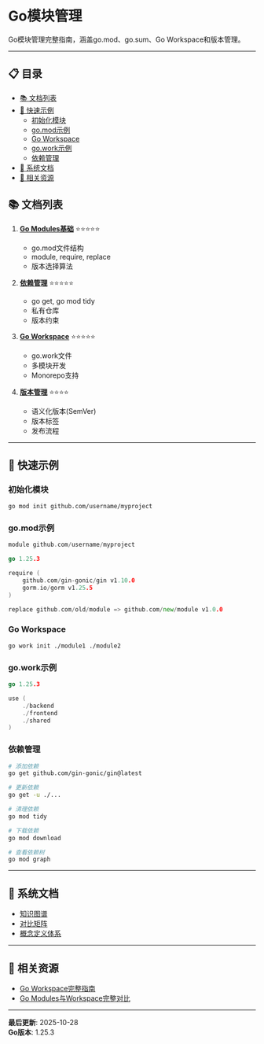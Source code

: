 # Go模块管理

Go模块管理完整指南，涵盖go.mod、go.sum、Go Workspace和版本管理。

---

## 📋 目录

- [📚 文档列表](#-文档列表)
- [🚀 快速示例](#-快速示例)
  - [初始化模块](#初始化模块)
  - [go.mod示例](#gomod示例)
  - [Go Workspace](#go-workspace)
  - [go.work示例](#gowork示例)
  - [依赖管理](#依赖管理)
- [📖 系统文档](#-系统文档)
- [🔗 相关资源](#-相关资源)

## 📚 文档列表

1. **[Go Modules基础](./01-Go-Modules基础.md)** ⭐⭐⭐⭐⭐
   - go.mod文件结构
   - module, require, replace
   - 版本选择算法

2. **[依赖管理](./02-依赖管理.md)** ⭐⭐⭐⭐⭐
   - go get, go mod tidy
   - 私有仓库
   - 版本约束

3. **[Go Workspace](./03-Go-Workspace.md)** ⭐⭐⭐⭐⭐
   - go.work文件
   - 多模块开发
   - Monorepo支持

4. **[版本管理](./04-版本管理.md)** ⭐⭐⭐⭐
   - 语义化版本(SemVer)
   - 版本标签
   - 发布流程

---

## 🚀 快速示例

### 初始化模块

```bash
go mod init github.com/username/myproject
```

### go.mod示例

```go
module github.com/username/myproject

go 1.25.3

require (
    github.com/gin-gonic/gin v1.10.0
    gorm.io/gorm v1.25.5
)

replace github.com/old/module => github.com/new/module v1.0.0
```

### Go Workspace

```bash
go work init ./module1 ./module2
```

### go.work示例

```go
go 1.25.3

use (
    ./backend
    ./frontend
    ./shared
)
```

### 依赖管理

```bash
# 添加依赖
go get github.com/gin-gonic/gin@latest

# 更新依赖
go get -u ./...

# 清理依赖
go mod tidy

# 下载依赖
go mod download

# 查看依赖树
go mod graph
```

---

## 📖 系统文档

- [知识图谱](./00-知识图谱.md)
- [对比矩阵](./00-对比矩阵.md)
- [概念定义体系](./00-概念定义体系.md)

---

## 🔗 相关资源

- [Go Workspace完整指南](../../00-Go-Workspace完整指南-Go1.25.3.md)
- [Go Modules与Workspace完整对比](../../00-Go-Modules与Workspace完整对比-2025.md)

---

**最后更新**: 2025-10-28  
**Go版本**: 1.25.3
